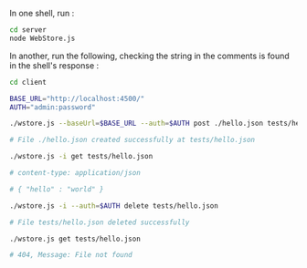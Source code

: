 

In one shell, run :
```sh
cd server
node WebStore.js 
```

In another, run the following, checking the string in the comments is found in the shell's response :

```sh
cd client

BASE_URL="http://localhost:4500/"
AUTH="admin:password"

./wstore.js --baseUrl=$BASE_URL --auth=$AUTH post ./hello.json tests/hello.json

# File ./hello.json created successfully at tests/hello.json

./wstore.js -i get tests/hello.json

# content-type: application/json

# { "hello" : "world" }

./wstore.js -i --auth=$AUTH delete tests/hello.json

# File tests/hello.json deleted successfully

./wstore.js get tests/hello.json

# 404, Message: File not found
```